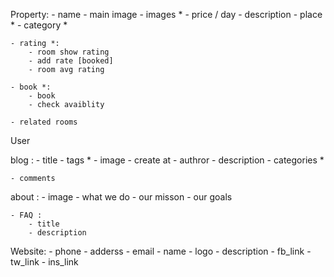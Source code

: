 Property:
    - name 
    - main image 
    - images * 
    - price / day
    - description 
    - place *
    - category *


    - rating *:
        - room show rating 
        - add rate [booked]
        - room avg rating 

    - book *:
        - book 
        - check avaiblity 

    - related rooms 

User 

blog :
    - title 
    - tags *
    - image 
    - create at 
    - authror 
    - description 
    - categories *

    - comments 


about :
    - image 
    - what we do 
    - our misson 
    - our goals 

    - FAQ :
        - title 
        - description



Website:
    - phone 
    - adderss 
    - email
    - name 
    - logo 
    - description
    - fb_link
    - tw_link
    - ins_link


